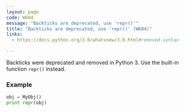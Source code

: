 ```yaml
---
layout: page
code: W604
message: "Backticks are deprecated, use 'repr()'"
title: "Backticks are deprecated, use 'repr()' (W604)"
links:
  - https://docs.python.org/3.0/whatsnew/3.0.html#removed-syntax

---
```


Backticks were deprecated and removed in Python 3. Use the built-in function `repr()` instead.

### Example

```python
obj = MyObj()
print repr(obj)
```
